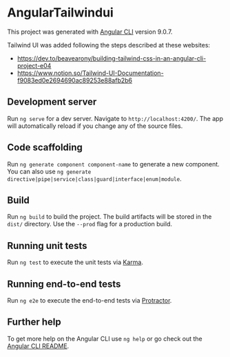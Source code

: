 # AngularTailwindui

This project was generated with [Angular CLI](https://github.com/angular/angular-cli) version 9.0.7.

Tailwind UI was added following the steps described at these websites:
- https://dev.to/beavearony/building-tailwind-css-in-an-angular-cli-project-e04
- https://www.notion.so/Tailwind-UI-Documentation-f9083ed0e2694690ac89253e88afb2b6

## Development server

Run `ng serve` for a dev server. Navigate to `http://localhost:4200/`. The app will automatically reload if you change any of the source files.

## Code scaffolding

Run `ng generate component component-name` to generate a new component. You can also use `ng generate directive|pipe|service|class|guard|interface|enum|module`.

## Build

Run `ng build` to build the project. The build artifacts will be stored in the `dist/` directory. Use the `--prod` flag for a production build.

## Running unit tests

Run `ng test` to execute the unit tests via [Karma](https://karma-runner.github.io).

## Running end-to-end tests

Run `ng e2e` to execute the end-to-end tests via [Protractor](http://www.protractortest.org/).

## Further help

To get more help on the Angular CLI use `ng help` or go check out the [Angular CLI README](https://github.com/angular/angular-cli/blob/master/README.md).
